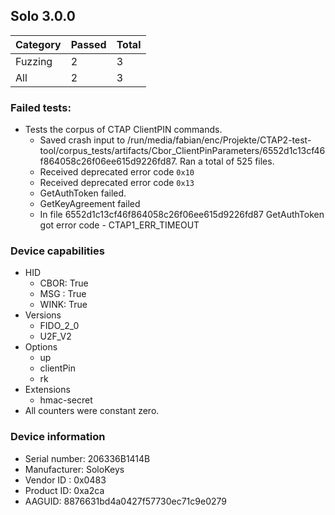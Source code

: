 ## Solo 3.0.0

| Category   |   Passed |   Total |
|------------|----------|---------|
| Fuzzing    |        2 |       3 |
| All        |        2 |       3 |

### Failed tests:

* Tests the corpus of CTAP ClientPIN commands.
  * Saved crash input to /run/media/fabian/enc/Projekte/CTAP2-test-tool/corpus_tests/artifacts/Cbor_ClientPinParameters/6552d1c13cf46f864058c26f06ee615d9226fd87. Ran a total of 525 files.
  * Received deprecated error code `0x10`
  * Received deprecated error code `0x13`
  * GetAuthToken failed.
  * GetKeyAgreement failed
  * In file 6552d1c13cf46f864058c26f06ee615d9226fd87 GetAuthToken got error code - CTAP1_ERR_TIMEOUT

### Device capabilities

* HID
  * CBOR: True
  * MSG : True
  * WINK: True
* Versions
  * FIDO_2_0
  * U2F_V2
* Options
  * up
  * clientPin
  * rk
* Extensions
  * hmac-secret
* All counters were constant zero.

### Device information

* Serial number: 206336B1414B
* Manufacturer: SoloKeys
* Vendor ID : 0x0483
* Product ID: 0xa2ca
* AAGUID: 8876631bd4a0427f57730ec71c9e0279
